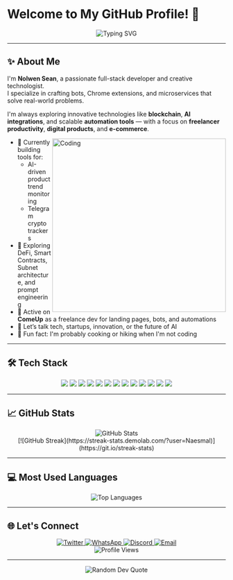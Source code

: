 # Welcome to My GitHub Profile! 👋

<div align="center">
  <img src="https://readme-typing-svg.herokuapp.com?font=Fira+Code&size=32&duration=2800&pause=2000&color=A9FEF7&center=true&vCenter=true&width=500&lines=Full-Stack+Developer;Bot+Maker;Chrome+Extensions;Blockchain+%26+AI+Explorer;Tech+Problem+Solver;Always+Learning..." alt="Typing SVG" />
</div>

---

## ✨ About Me

I'm **Nolwen Sean**, a passionate full-stack developer and creative technologist.  
I specialize in crafting bots, Chrome extensions, and microservices that solve real-world problems.

I'm always exploring innovative technologies like **blockchain**, **AI integrations**, and scalable **automation tools** — with a focus on **freelancer productivity**, **digital products**, and **e-commerce**.

<img align="right" alt="Coding" width="400" src="https://github.com/abhisheknaiidu/abhisheknaiidu/blob/master/code.gif?raw=true">

- 🔭 Currently building tools for:
  - AI-driven product trend monitoring
  - Telegram crypto trackers
- 🧠 Exploring DeFi, Smart Contracts, Subnet architecture, and prompt engineering
- 💼 Active on **ComeUp** as a freelance dev for landing pages, bots, and automations
- 💬 Let’s talk tech, startups, innovation, or the future of AI
- 🍳 Fun fact: I'm probably cooking or hiking when I'm not coding

---

## 🛠️ Tech Stack

<div align="center">
  <img src="https://img.shields.io/badge/Node.js-43853D?style=for-the-badge&logo=node.js&logoColor=white" />
  <img src="https://img.shields.io/badge/TypeScript-007ACC?style=for-the-badge&logo=typescript&logoColor=white" />
  <img src="https://img.shields.io/badge/Python-3776AB?style=for-the-badge&logo=python&logoColor=white" />
  <img src="https://img.shields.io/badge/React-20232A?style=for-the-badge&logo=react&logoColor=61DAFB" />
  <img src="https://img.shields.io/badge/Next.js-000000?style=for-the-badge&logo=next.js&logoColor=white" />
  <img src="https://img.shields.io/badge/Chrome%20Extensions-4285F4?style=for-the-badge&logo=google-chrome&logoColor=white" />
  <img src="https://img.shields.io/badge/Telegram%20Bots-2CA5E0?style=for-the-badge&logo=telegram&logoColor=white" />
  <img src="https://img.shields.io/badge/Git-F05032?style=for-the-badge&logo=git&logoColor=white" />
  <img src="https://img.shields.io/badge/MongoDB-4EA94B?style=for-the-badge&logo=mongodb&logoColor=white" />
  <img src="https://img.shields.io/badge/PostgreSQL-316192?style=for-the-badge&logo=postgresql&logoColor=white" />
  <img src="https://img.shields.io/badge/Docker-2496ED?style=for-the-badge&logo=docker&logoColor=white" />
  <img src="https://img.shields.io/badge/Nginx-009639?style=for-the-badge&logo=nginx&logoColor=white" />
  <img src="https://img.shields.io/badge/Parrot%20OS-0052CC?style=for-the-badge&logo=linux&logoColor=white" />
</div>

---

## 📈 GitHub Stats

<div align="center">
  <img src="https://github-readme-stats.vercel.app/api?username=Naesmal&show_icons=true&theme=tokyonight" alt="GitHub Stats" />
</div>

<div align="center">
  [![GitHub Streak](https://streak-stats.demolab.com/?user=Naesmal)](https://git.io/streak-stats)
</div>

---

## 💻 Most Used Languages

<div align="center">
  <img src="https://github-readme-stats.vercel.app/api/top-langs/?username=Naesmal&layout=compact&theme=tokyonight" alt="Top Languages" />
</div>

---

## 🌐 Let's Connect

<div align="center">
  <!-- <a href="https://www.linkedin.com/in/Naesmal/">
    <img src="https://img.shields.io/badge/LinkedIn-0077B5?style=for-the-badge&logo=linkedin&logoColor=white" alt="LinkedIn" />
  </a> -->
  <a href="https://twitter.com/0x___eth">
    <img src="https://img.shields.io/badge/Twitter-1DA1F2?style=for-the-badge&logo=twitter&logoColor=white" alt="Twitter" />
  </a>
  <!-- <a href="https://t.me/VOTRE_USERNAME">
    <img src="https://img.shields.io/badge/Telegram-2CA5E0?style=for-the-badge&logo=telegram&logoColor=white" alt="Telegram" />
  </a> -->
  <a href="https://wa.me/+22954652693">
    <img src="https://img.shields.io/badge/WhatsApp-25D366?style=for-the-badge&logo=whatsapp&logoColor=white" alt="WhatsApp" />
  </a>
  <a href="https://discordapp.com/users/naesmal">
    <img src="https://img.shields.io/badge/Discord-5865F2?style=for-the-badge&logo=discord&logoColor=white" alt="Discord" />
  </a>
 <!-- <a href="https://dev.to/Naesmal">
    <img src="https://img.shields.io/badge/Dev.to-0A0A0A?style=for-the-badge&logo=dev.to&logoColor=white" alt="Dev.to" />
  </a> -->
  <a href="mailto:seannolwenhnt@gmail.com">
    <img src="https://img.shields.io/badge/Email-D14836?style=for-the-badge&logo=gmail&logoColor=white" alt="Email" />
  </a>
</div>

<div align="center">
  <img src="https://komarev.com/ghpvc/?username=Naesmal&color=blueviolet&style=flat-square&label=Profile+Views" alt="Profile Views" />
</div>

---

<div align="center">
  <img src="https://quotes-github-readme.vercel.app/api?type=horizontal&theme=tokyonight" alt="Random Dev Quote" />
</div>
